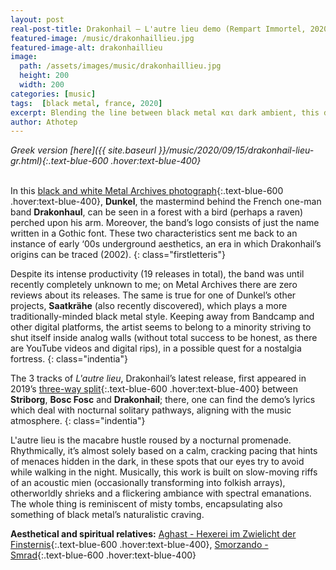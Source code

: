 ```yaml
---
layout: post
real-post-title: Drakonhail – L'autre lieu demo (Rempart Immortel, 2020)
featured-image: /music/drakonhaillieu.jpg
featured-image-alt: drakonhaillieu
image:
  path: /assets/images/music/drakonhaillieu.jpg
  height: 200
  width: 200
categories: [music]
tags:  [black metal, france, 2020]
excerpt: Blending the line between black metal και dark ambient, this demo reveals a spontaneous immersion in the otherworldly principles of both genres’ spirit.
author: Athotep
---
```


*Greek version [here]({{ site.baseurl }}/music/2020/09/15/drakonhail-lieu-gr.html){:.text-blue-600 .hover:text-blue-400}*  
<br>

In this [black and white Metal Archives photograph](https://www.metal-archives.com/bands/Drakonhail/94829){:.text-blue-600 .hover:text-blue-400}, **Dunkel**, the mastermind behind the French one-man band **Drakonhaul**, can be seen in a forest with a bird (perhaps a raven) perched upon his arm. Moreover, the band’s logo consists of just the name written in a Gothic font. These two characteristics sent me back to an instance of early ‘00s underground aesthetics, an era in which Drakonhail’s origins can be traced (2002).
{: class="firstletteris"}

Despite its intense productivity (19 releases in total), the band was until recently completely unknown to me; on Metal Archives there are zero reviews about its releases. The same is true for one of Dunkel’s other projects, **Saatkrähe** (also recently discovered), which plays a more traditionally-minded black metal style. Keeping away from Bandcamp and other digital platforms, the artist seems to belong to a minority striving to shut itself inside analog walls (without total success to be honest, as there are YouTube videos and digital rips), in a possible quest for a nostalgia fortress.
{: class="indentia"}

The 3 tracks of *L'autre lieu*, Drakonhail’s latest release, first appeared in 2019’s [three-way split](https://www.metal-archives.com/albums/Striborg/Striborg_-_Bosc_Fosc_-_Drakonhail/795464){:.text-blue-600 .hover:text-blue-400} between **Striborg**, **Bosc Fosc** and **Drakonhail**; there, one can find the demo’s lyrics which deal with nocturnal solitary pathways, aligning with the music atmosphere.
{: class="indentia"}

L'autre lieu is the macabre hustle roused by a nocturnal promenade. Rhythmically, it’s almost solely based on a calm, cracking pacing that hints of menaces hidden in the dark, in these spots that our eyes try to avoid while walking in the night. Musically, this work is built on slow-moving riffs of an acoustic mien (occasionally transforming into folkish arrays), otherworldly shrieks and a flickering ambiance with spectral emanations. The whole thing is reminiscent of misty tombs, encapsulating also something of black metal’s naturalistic craving.

**Aesthetical and spiritual relatives:** [Aghast - Hexerei im Zwielicht der Finsternis](https://www.youtube.com/watch?v=oR_bal9jUfI){:.text-blue-600 .hover:text-blue-400}, [Smorzando - Smrad](https://smorzando.bandcamp.com/releases){:.text-blue-600 .hover:text-blue-400}